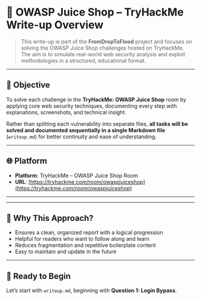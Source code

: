# 🧭 OWASP Juice Shop – TryHackMe Write-up Overview

> This write-up is part of the **FromDropToFlood** project and focuses on solving the OWASP Juice Shop challenges hosted on TryHackMe. The aim is to simulate real-world web security analysis and exploit methodologies in a structured, educational format.

---

## 🎯 Objective
To solve each challenge in the **TryHackMe: OWASP Juice Shop** room by applying core web security techniques, documenting every step with explanations, screenshots, and technical insight.

Rather than splitting each vulnerability into separate files, **all tasks will be solved and documented sequentially in a single Markdown file** (`writeup.md`) for better continuity and ease of understanding.

---

## 🌐 Platform
- **Platform**: TryHackMe – OWASP Juice Shop Room
- **URL**: [https://tryhackme.com/room/owaspjuiceshop](https://tryhackme.com/room/owaspjuiceshop)

---





---

## 🧠 Why This Approach?
- Ensures a clean, organized report with a logical progression
- Helpful for readers who want to follow along and learn
- Reduces fragmentation and repetitive boilerplate content
- Easy to maintain and update in the future

---

## 🚀 Ready to Begin
Let’s start with `writeup.md`, beginning with **Question 1: Login Bypass**.
